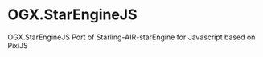 # OGX.StarEngineJS

OGX.StarEngineJS Port of Starling-AIR-starEngine for Javascript based on PixiJS
